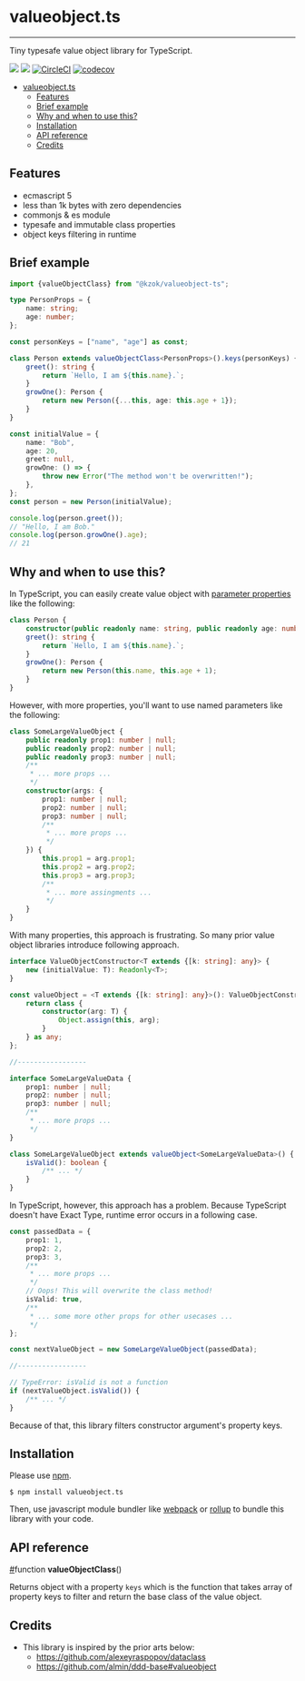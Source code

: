 # valueobject.ts

---

Tiny typesafe value object library for TypeScript.

[![](https://img.shields.io/npm/v/valueobject.ts.svg)](https://www.npmjs.com/package/valueobject.ts) [![](https://img.shields.io/david/kzok/valueobject.ts.svg)](https://david-dm.org/kzok/valueobject.ts) [![CircleCI](https://circleci.com/gh/kzok/valueobject.ts/tree/master.svg?style=shield)](https://circleci.com/gh/kzok/valueobject.ts/tree/master) [![codecov](https://codecov.io/gh/kzok/valueobject.ts/branch/master/graph/badge.svg)](https://codecov.io/gh/kzok/valueobject.ts)

<!-- TOC -->

-   [valueobject.ts](#valueobjectts)
    -   [Features](#features)
    -   [Brief example](#brief-example)
    -   [Why and when to use this?](#why-and-when-to-use-this)
    -   [Installation](#installation)
    -   [API reference](#api-reference)
    -   [Credits](#credits)

<!-- /TOC -->

## Features

-   ecmascript 5
-   less than 1k bytes with zero dependencies
-   commonjs & es module
-   typesafe and immutable class properties
-   object keys filtering in runtime

## Brief example

```typescript
import {valueObjectClass} from "@kzok/valueobject-ts";

type PersonProps = {
    name: string;
    age: number;
};

const personKeys = ["name", "age"] as const;

class Person extends valueObjectClass<PersonProps>().keys(personKeys) {
    greet(): string {
        return `Hello, I am ${this.name}.`;
    }
    growOne(): Person {
        return new Person({...this, age: this.age + 1});
    }
}

const initialValue = {
    name: "Bob",
    age: 20,
    greet: null,
    growOne: () => {
        throw new Error("The method won't be overwritten!");
    },
};
const person = new Person(initialValue);

console.log(person.greet());
// "Hello, I am Bob."
console.log(person.growOne().age);
// 21
```

## Why and when to use this?

In TypeScript, you can easily create value object with [parameter properties](https://www.typescriptlang.org/docs/handbook/classes.html#parameter-properties) like the following:

```typescript
class Person {
    constructor(public readonly name: string, public readonly age: number) {}
    greet(): string {
        return `Hello, I am ${this.name}.`;
    }
    growOne(): Person {
        return new Person(this.name, this.age + 1);
    }
}
```

However, with more properties, you'll want to use named parameters like the following:

```typescript
class SomeLargeValueObject {
    public readonly prop1: number | null;
    public readonly prop2: number | null;
    public readonly prop3: number | null;
    /**
     * ... more props ...
     */
    constructor(args: {
        prop1: number | null;
        prop2: number | null;
        prop3: number | null;
        /**
         * ... more props ...
         */
    }) {
        this.prop1 = arg.prop1;
        this.prop2 = arg.prop2;
        this.prop3 = arg.prop3;
        /**
         * ... more assingments ...
         */
    }
}
```

With many properties, this approach is frustrating.
So many prior value object libraries introduce following approach.

```typescript
interface ValueObjectConstructor<T extends {[k: string]: any}> {
    new (initialValue: T): Readonly<T>;
}

const valueObject = <T extends {[k: string]: any}>(): ValueObjectConstructor<T> => {
    return class {
        constructor(arg: T) {
            Object.assign(this, arg);
        }
    } as any;
};

//-----------------

interface SomeLargeValueData {
    prop1: number | null;
    prop2: number | null;
    prop3: number | null;
    /**
     * ... more props ...
     */
}

class SomeLargeValueObject extends valueObject<SomeLargeValueData>() {
    isValid(): boolean {
        /** ... */
    }
}
```

In TypeScript, however, this approach has a problem.
Because TypeScript doesn't have Exact Type, runtime error occurs in a following case.

```TypeScript
const passedData = {
    prop1: 1,
    prop2: 2,
    prop3: 3,
    /**
     * ... more props ...
     */
    // Oops! This will overwrite the class method!
    isValid: true,
    /**
     * ... some more other props for other usecases ...
     */
};

const nextValueObject = new SomeLargeValueObject(passedData);

//-----------------

// TypeError: isValid is not a function
if (nextValueObject.isValid()) {
    /** ... */
}

```

Because of that, this library filters constructor argument's property keys.

## Installation

Please use [npm](https://www.npmjs.com/).

```
$ npm install valueobject.ts
```

Then, use javascript module bundler like [webpack](https://webpack.js.org/) or [rollup](https://rollupjs.org/guide/en) to bundle this library with your code.

## API reference

<a name="api-value-object-class" href="#api-value-object-class">#</a>function **valueObjectClass**()

Returns object with a property `keys` which is the function that takes array of property keys to filter and return the base class of the value object.

## Credits

-   This library is inspired by the prior arts below:
    -   https://github.com/alexeyraspopov/dataclass
    -   https://github.com/almin/ddd-base#valueobject
